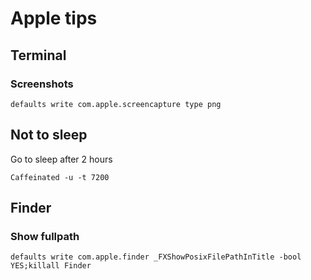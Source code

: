 # Apple tips

## Terminal

### Screenshots

    defaults write com.apple.screencapture type png

## Not to sleep

Go to sleep after 2 hours

    Caffeinated -u -t 7200

## Finder

### Show fullpath

    defaults write com.apple.finder _FXShowPosixFilePathInTitle -bool YES;killall Finder


